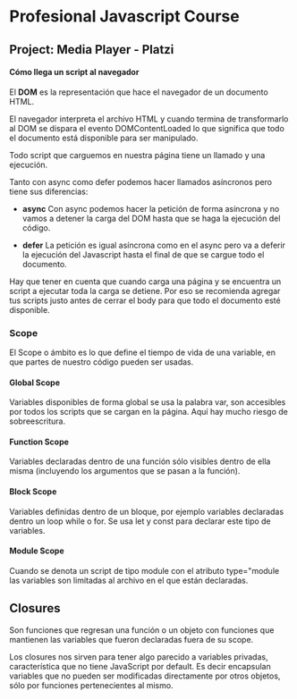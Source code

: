 # Profesional Javascript Course

## Project: Media Player - Platzi

#### Cómo llega un script al navegador

El **DOM** es la representación que hace el navegador de un documento HTML.

El navegador interpreta el archivo HTML y cuando termina de transformarlo al DOM se dispara el evento DOMContentLoaded lo que significa que todo el documento está disponible para ser manipulado.

Todo script que carguemos en nuestra página tiene un llamado y una ejecución.

Tanto con async como defer podemos hacer llamados asíncronos pero tiene sus diferencias:

- **async** Con async podemos hacer la petición de forma asíncrona y no vamos a detener la carga del DOM hasta que se haga la ejecución del código.

- **defer** La petición es igual asíncrona como en el async pero va a deferir la ejecución del Javascript hasta el final de que se cargue todo el documento.

Hay que tener en cuenta que cuando carga una página y se encuentra un script a ejecutar toda la carga se detiene. Por eso se recomienda agregar tus scripts justo antes de cerrar el body para que todo el documento esté disponible.

### Scope

El Scope o ámbito es lo que define el tiempo de vida de una variable, en que partes de nuestro código pueden ser usadas.

#### Global Scope

Variables disponibles de forma global se usa la palabra var, son accesibles por todos los scripts que se cargan en la página. Aquí hay mucho riesgo de sobreescritura.

#### Function Scope

Variables declaradas dentro de una función sólo visibles dentro de ella misma (incluyendo los argumentos que se pasan a la función).

#### Block Scope

Variables definidas dentro de un bloque, por ejemplo variables declaradas dentro un loop while o for. Se usa let y const para declarar este tipo de variables.

#### Module Scope

Cuando se denota un script de tipo module con el atributo type="module las variables son limitadas al archivo en el que están declaradas.

## Closures

Son funciones que regresan una función o un objeto con funciones que mantienen las variables que fueron declaradas fuera de su scope.

Los closures nos sirven para tener algo parecido a variables privadas, característica que no tiene JavaScript por default. Es decir encapsulan variables que no pueden ser modificadas directamente por otros objetos, sólo por funciones pertenecientes al mismo.
